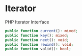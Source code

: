 # Iterator
PHP Iterator Interface

```php
public function current(): mixed;
public function key(): mixed;
public function next(): void;
public function rewind(): void;
public function valid(): bool;
```
